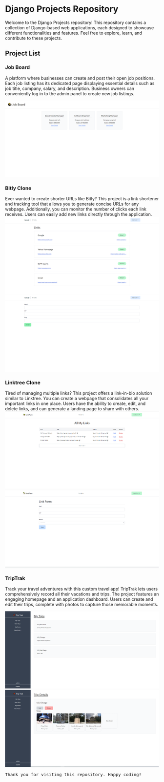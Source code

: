 # Django Projects Repository

Welcome to the Django Projects repository! This repository contains a collection of Django-based web applications, each designed to showcase different functionalities and features. Feel free to explore, learn, and contribute to these projects.

## Project List

### Job Board
A platform where businesses can create and post their open job positions. Each job listing has its dedicated page displaying essential details such as job title, company, salary, and description. Business owners can conveniently log in to the admin panel to create new job listings.

<kbd>
  
![Job board image](https://github.com/Sayed-Husain/django-projects/blob/main/images/jobs%20board.png)

</kbd>

### Bitly Clone
Ever wanted to create shorter URLs like Bitly? This project is a link shortener and tracking tool that allows you to generate concise URLs for any webpage. Additionally, you can monitor the number of clicks each link receives. Users can easily add new links directly through the application.
<kbd>
![Bitly Clone image 1](https://github.com/Sayed-Husain/django-projects/blob/main/images/bitly%20clone1.png)
</kbd>
<kbd>
![Bitly Clone image 2](https://github.com/Sayed-Husain/django-projects/blob/main/images/bitly%20clone2.png)
</kbd>

### Linktree Clone
Tired of managing multiple links? This project offers a link-in-bio solution similar to Linktree. You can create a webpage that consolidates all your important links in one place. Users have the ability to create, edit, and delete links, and can generate a landing page to share with others.
<kbd>
![Link Tree image 1](https://github.com/Sayed-Husain/django-projects/blob/main/images/linktree1.png)
</kbd>
<kbd>
![Link Tree image 1](https://github.com/Sayed-Husain/django-projects/blob/main/images/linktree2.png)
</kbd>


### TripTrak
Track your travel adventures with this custom travel app! TripTrak lets users comprehensively record all their vacations and trips. The project features an engaging homepage and an application dashboard. Users can create and edit their trips, complete with photos to capture those memorable moments.

<kbd>
  
![TripTrak image 1](https://github.com/Sayed-Husain/django-projects/blob/main/images/Trip%20Trak%201.png)
</kbd>
<kbd>
![TripTrak image 1](https://github.com/Sayed-Husain/django-projects/blob/main/images/Trip%20Trak%202.png)
</kbd>


Thank you for visiting this repository. Happy coding!
